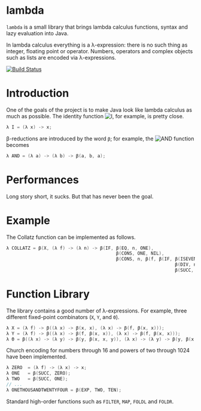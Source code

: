 # lambda
`lambda` is a small library that brings lambda calculus functions, syntax and lazy evaluation into Java.

In lambda calculus everything is a λ-expression: there is no such thing as integer, floating point or operator. Numbers, operators and complex objects such as lists are encoded via λ-expressions.

[![Build Status](https://travis-ci.org/mneri/lambda.svg?branch=master)](https://travis-ci.org/mneri/lambda)

# Introduction

One of the goals of the project is to make Java look like lambda calculus as much as possible. The identity function ![I](http://mneri.me/pnglatex?f=I%3D%5Clambda%20x%5Ccdot%20x%0A "I"), for example, is pretty close.

```java
λ I = (λ x) -> x;
```
β-reductions are introduced by the word `β`; for example, the ![AND](http://mneri.me/pnglatex?f=%5Cmbox%7BAND%7D%3D%5Clambda%20a%5Ccdot%5Clambda%20b%5Ccdot%20a%5C%20b%5C%20a "AND") function becomes

```java
λ AND = (λ a) -> (λ b) -> β(a, b, a);
```

# Performances

Long story short, it sucks. But that has never been the goal.

# Example
The Collatz function can be implemented as follows.

```java
λ COLLATZ = β(X, (λ f) -> (λ n) -> β(IF, β(EQ, n, ONE),
                                         β(CONS, ONE, NIL),
                                         β(CONS, n, β(f, β(IF, β(ISEVEN, n),
                                                               β(DIV, n, TWO),
                                                               β(SUCC, β(MUL, n, THREE)))))));
```

# Function Library
The library contains a good number of λ-expressions. For example, three different fixed-point combinators (`X`, `Y`, and `Θ`).

```java
λ X = (λ f) -> β((λ x) -> β(x, x), (λ x) -> β(f, β(x, x)));
λ Y = (λ f) -> β((λ x) -> β(f, β(x, x)), (λ x) -> β(f, β(x, x)));
λ Θ = β((λ x) -> (λ y) -> β(y, β(x, x, y)), (λ x) -> (λ y) -> β(y, β(x, x, y)));
```

Church encoding for numbers through 16 and powers of two through 1024 have been implemented.

```java
λ ZERO  = (λ f) -> (λ x) -> x;
λ ONE   = β(SUCC, ZERO);
λ TWO   = β(SUCC, ONE);
// ...
λ ONETHOUSANDTWENTYFOUR = β(EXP, TWO, TEN);
```

Standard high-order functions such as `FILTER`, `MAP`, `FOLDL` and `FOLDR`.
